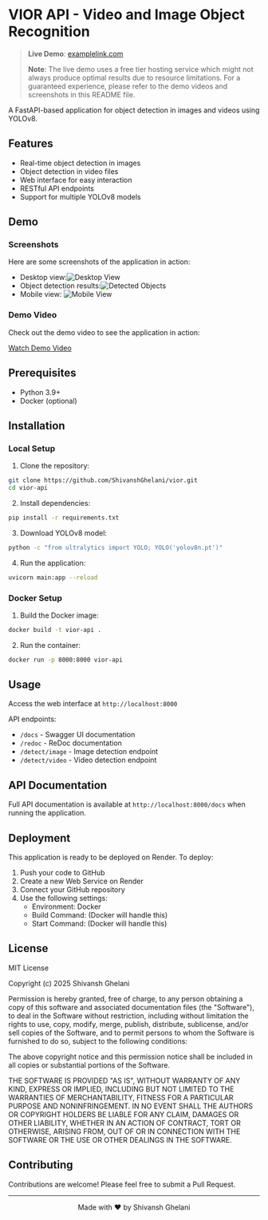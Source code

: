 # VIOR API - Video and Image Object Recognition

> **Live Demo**: [examplelink.com](https://myra-vior.onrender.com)
>
> **Note**: The live demo uses a free tier hosting service which might not always produce optimal results due to resource limitations. For a guaranteed experience, please refer to the demo videos and screenshots in this README file.

A FastAPI-based application for object detection in images and videos using YOLOv8.

## Features

- Real-time object detection in images
- Object detection in video files
- Web interface for easy interaction
- RESTful API endpoints
- Support for multiple YOLOv8 models

## Demo

### Screenshots

Here are some screenshots of the application in action:

- Desktop view:![Desktop View](static/screenshots/desktop.png)
- Object detection results:![Detected Objects](static/screenshots/detected_objects.png)
- Mobile view:
  ![Mobile View](static/screenshots/mobile.png)

### Demo Video

Check out the demo video to see the application in action:

[Watch Demo Video](https://youtu.be/RNzTktLaMnw)

## Prerequisites

- Python 3.9+
- Docker (optional)

## Installation

### Local Setup

1. Clone the repository:

```bash
git clone https://github.com/ShivanshGhelani/vior.git
cd vior-api
```

2. Install dependencies:

```bash
pip install -r requirements.txt
```

3. Download YOLOv8 model:

```bash
python -c "from ultralytics import YOLO; YOLO('yolov8n.pt')"
```

4. Run the application:

```bash
uvicorn main:app --reload
```

### Docker Setup

1. Build the Docker image:

```bash
docker build -t vior-api .
```

2. Run the container:

```bash
docker run -p 8000:8000 vior-api
```

## Usage

Access the web interface at `http://localhost:8000`

API endpoints:

- `/docs` - Swagger UI documentation
- `/redoc` - ReDoc documentation
- `/detect/image` - Image detection endpoint
- `/detect/video` - Video detection endpoint

## API Documentation

Full API documentation is available at `http://localhost:8000/docs` when running the application.

## Deployment

This application is ready to be deployed on Render. To deploy:

1. Push your code to GitHub
2. Create a new Web Service on Render
3. Connect your GitHub repository
4. Use the following settings:
   - Environment: Docker
   - Build Command: (Docker will handle this)
   - Start Command: (Docker will handle this)

## License

MIT License

Copyright (c) 2025 Shivansh Ghelani

Permission is hereby granted, free of charge, to any person obtaining a copy
of this software and associated documentation files (the "Software"), to deal
in the Software without restriction, including without limitation the rights
to use, copy, modify, merge, publish, distribute, sublicense, and/or sell
copies of the Software, and to permit persons to whom the Software is
furnished to do so, subject to the following conditions:

The above copyright notice and this permission notice shall be included in all
copies or substantial portions of the Software.

THE SOFTWARE IS PROVIDED "AS IS", WITHOUT WARRANTY OF ANY KIND, EXPRESS OR
IMPLIED, INCLUDING BUT NOT LIMITED TO THE WARRANTIES OF MERCHANTABILITY,
FITNESS FOR A PARTICULAR PURPOSE AND NONINFRINGEMENT. IN NO EVENT SHALL THE
AUTHORS OR COPYRIGHT HOLDERS BE LIABLE FOR ANY CLAIM, DAMAGES OR OTHER
LIABILITY, WHETHER IN AN ACTION OF CONTRACT, TORT OR OTHERWISE, ARISING FROM,
OUT OF OR IN CONNECTION WITH THE SOFTWARE OR THE USE OR OTHER DEALINGS IN THE
SOFTWARE.

## Contributing

Contributions are welcome! Please feel free to submit a Pull Request.

---

<p align="center">Made with ❤️ by Shivansh Ghelani</p>
